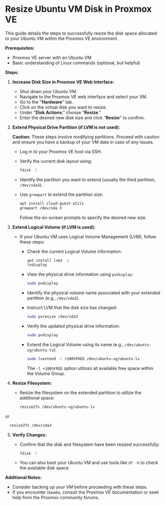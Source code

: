 # Resize Ubuntu VM Disk in Proxmox VE

This guide details the steps to successfully resize the disk space allocated to your Ubuntu VM within the Proxmox VE environment.

**Prerequisites:**

- Proxmox VE server with an Ubuntu VM
- Basic understanding of Linux commands (optional, but helpful)

**Steps:**

1. **Increase Disk Size in Proxmox VE Web Interface:**

   - Shut down your Ubuntu VM.
   - Navigate to the Proxmox VE web interface and select your VM.
   - Go to the "**Hardware**" tab.
   - Click on the virtual disk you want to resize.
   - Under "**Disk Actions**," choose "**Resize**."
   - Enter the desired new disk size and click "**Resize**" to confirm.

2. **Extend Physical Drive Partition (if LVM is not used):**

   **Caution:** These steps involve modifying partitions. Proceed with caution and ensure you have a backup of your VM data in case of any issues.

   - Log in to your Proxmox VE host via SSH.
   - Verify the current disk layout using:

     ```bash
     fdisk -l
     ```

   - Identify the partition you want to extend (usually the third partition, `/dev/sda3`).
   - Use `growpart` to extend the partition size:

     ```bash
     apt install cloud-guest-utils
     growpart /dev/sda 3
     ```

     Follow the on-screen prompts to specify the desired new size.

3. **Extend Logical Volume (if LVM is used):**

   - If your Ubuntu VM uses Logical Volume Management (LVM), follow these steps:

     - Check the current Logical Volume information:

       ```bash
       apt install lvm2 -y
       lvdisplay
       ```

     - View the physical drive information using `pvdisplay`:

       ```bash
       sudo pvdisplay
       ```

     - Identify the physical volume name associated with your extended partition (e.g., `/dev/sda3`).

     - Instruct LVM that the disk size has changed:

       ```bash
       sudo pvresize /dev/sda3
       ```

     - Verify the updated physical drive information:

       ```bash
       sudo pvdisplay
       ```

     - Extend the Logical Volume using its name (e.g., `/dev/ubuntu-vg/ubuntu-lv`):

       ```bash
       sudo lvextend -l +100%FREE /dev/ubuntu-vg/ubuntu-lv
       ```

       The `-l +100%FREE` option utilizes all available free space within the Volume Group.

4. **Resize Filesystem:**

   - Resize the filesystem on the extended partition to utilize the additional space:

     ```bash
     resize2fs /dev/ubuntu-vg/ubuntu-lv
     ```
 or
 
   ```bash
     resize2fs /dev/sda3
   ```

5. **Verify Changes:**

   - Confirm that the disk and filesystem have been resized successfully:

     ```bash
     fdisk -l
     ```

   - You can also boot your Ubuntu VM and use tools like `df -h` to check the available disk space.

**Additional Notes:**

- Consider backing up your VM before proceeding with these steps.
- If you encounter issues, consult the Proxmox VE documentation or seek help from the Proxmox community forums.
